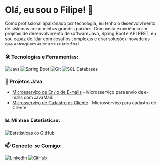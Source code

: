 # Olá, eu sou o Filipe! 👋

Como profissional apaixonado por tecnologia, eu tenho o desenvolvimento de sistemas como minhas grandes paixões. Com vasta experiência em projetos de desenvolvimento de software Java,
Spring Boot e API REST, eu sou capaz de lidar com desafios complexos e criar soluções inovadoras que
entreguem valor ao usuário final.

### 🛠️ Tecnologias e Ferramentas:
![Java](https://img.shields.io/badge/Java-ED8B00?style=for-the-badge&logo=java&logoColor=white)
![Spring Boot](https://img.shields.io/badge/Spring_Boot-F2F4F9?style=for-the-badge&logo=spring-boot)
![Git](https://img.shields.io/badge/Git-F05032?style=for-the-badge&logo=git&logoColor=white)
![SQL Databases](https://img.shields.io/badge/SQL-Databases-003B57?style=for-the-badge&logo=database&logoColor=white)

### 🚀 Projetos Java
- [Microsserviço de Envio de E-mails](https://github.com/Filipescordeiro2/email_send) - Microsserviço para envio de e-mails com JavaMail.
- [Microsserviço de Cadastro de Cliente](https://github.com/Filipescordeiro2/cadastro_cliente) - Microsserviço para cadastro de Cliente.

### 📊 Minhas Estatísticas:
![Estatísticas do GitHub](https://github-readme-stats.vercel.app/api?username=Filipescordeiro2&show_icons=true&theme=radical)

### 📫 Conecte-se Comigo:
[![LinkedIn](https://img.shields.io/badge/LinkedIn-0077B5?style=for-the-badge&logo=linkedin&logoColor=white)](https://www.linkedin.com/in/filipesantanacordeiro/)
[![GitHub](https://img.shields.io/badge/GitHub-100000?style=for-the-badge&logo=github&logoColor=white)](https://github.com/Filipescordeiro2)
